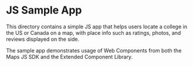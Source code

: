 # JS Sample App

This directory contains a simple JS app that helps users locate a college in
the US or Canada on a map, with place info such as ratings, photos, and reviews
displayed on the side.

The sample app demonstrates usage of Web Components from both the Maps JS SDK
and the Extended Component Library.

